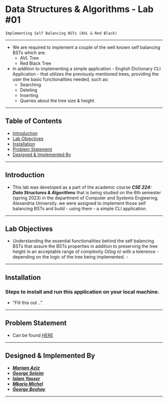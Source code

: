 # Data Structures & Algorithms - Lab #01
`Implementing Self Balancing BSTs (AVL & Red Black)`

---

* We are required to implement a couple of the well known self balancing BSTs which are:
    * AVL Tree
    * Red Black Tree
* In addition to implementing a simple application - English Dictionary CLI Application - that utilizes the previously mentioned trees, providing the user the basic functionalities needed, such as:
    * Searching
    * Deleting
    * Inserting
    * Queries about the tree size & height.
    
---


## Table of Contents

- [Introduction](#introduction)
- [Lab Objectives](#lab-objectives)
- [Installation](#installation)
- [Problem Statement](#problem-statement)
- [Designed & Implemented By](#designed-&-implemented-by)

---

## Introduction

* This lab was developed as a part of the academic course ***CSE 224: Data Structures & Algorithms*** that is being studied on the 6th semester (spring 2023) in the department of Computer and Systems Engieering, Alexandria University.
we were assigned to implement those self balancing BSTs and build - using them - a simple CLI application.

---

## Lab Objectives

* Understanding the essential functionalities behind the self balancing BSTs that assure the BSTs properties in addition to preserving the tree height in an acceptable range of complexity *O(log n)* with a tolerence - depending on the logic of the tree being implemented. -

---

## Installation

### Steps to install and run this application on your local machine.
* "Fill this out .."

---


## Problem Statement
- Can be found [HERE](https://drive.google.com/file/d/1fcn5oa3-d8iVMEu4A5mo6HmlK4grsxXe/view?usp=sharing)

---

## Designed & Implemented By
- ***[Mariam Aziz](https://github.com/MariamAziz0)***
- ***[George Seleim](https://github.com/George-Seleim)***
- ***[Islam Yasser](https://github.com/Islam0143)***
- ***[Mkario Michel](https://github.com/Mkario)***
- ***[George Beshay](https://github.com/GeorgeBeshay)***

---
